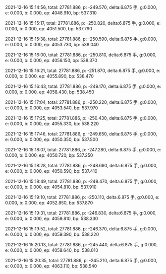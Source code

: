 2021-12-16 15:14:56, total: 27781.886, p: -249.570, delta:6.875 手, g:0.000, e: 0.000, b: 0.000, ep: 4048.910, bp: 537.310

2021-12-16 15:15:17, total: 27781.886, p: -250.820, delta:6.875 手, g:0.000, e: 0.000, b: 0.000, ep: 4051.500, bp: 537.790

2021-12-16 15:15:38, total: 27781.886, p: -250.590, delta:6.875 手, g:0.000, e: 0.000, b: 0.000, ep: 4053.730, bp: 538.040

2021-12-16 15:16:00, total: 27781.886, p: -250.810, delta:6.875 手, g:0.000, e: 0.000, b: 0.000, ep: 4056.150, bp: 538.370

2021-12-16 15:16:21, total: 27781.886, p: -251.870, delta:6.875 手, g:0.000, e: 0.000, b: 0.000, ep: 4055.890, bp: 538.470

2021-12-16 15:16:43, total: 27781.886, p: -249.170, delta:6.875 手, g:0.000, e: 0.000, b: 0.000, ep: 4058.430, bp: 538.450

2021-12-16 15:17:04, total: 27781.886, p: -250.220, delta:6.875 手, g:0.000, e: 0.000, b: 0.000, ep: 4053.540, bp: 537.970

2021-12-16 15:17:25, total: 27781.886, p: -250.430, delta:6.875 手, g:0.000, e: 0.000, b: 0.000, ep: 4055.330, bp: 538.220

2021-12-16 15:17:46, total: 27781.886, p: -249.650, delta:6.875 手, g:0.000, e: 0.000, b: 0.000, ep: 4050.350, bp: 537.500

2021-12-16 15:18:07, total: 27781.886, p: -247.280, delta:6.875 手, g:0.000, e: 0.000, b: 0.000, ep: 4050.720, bp: 537.250

2021-12-16 15:18:28, total: 27781.886, p: -248.690, delta:6.875 手, g:0.000, e: 0.000, b: 0.000, ep: 4050.590, bp: 537.410

2021-12-16 15:18:49, total: 27781.886, p: -248.470, delta:6.875 手, g:0.000, e: 0.000, b: 0.000, ep: 4054.810, bp: 537.910

2021-12-16 15:19:10, total: 27781.886, p: -250.110, delta:6.875 手, g:0.000, e: 0.000, b: 0.000, ep: 4052.850, bp: 537.870

2021-12-16 15:19:31, total: 27781.886, p: -246.830, delta:6.875 手, g:0.000, e: 0.000, b: 0.000, ep: 4059.810, bp: 538.330

2021-12-16 15:19:52, total: 27781.886, p: -246.370, delta:6.875 手, g:0.000, e: 0.000, b: 0.000, ep: 4059.390, bp: 538.220

2021-12-16 15:20:13, total: 27781.886, p: -245.440, delta:6.875 手, g:0.000, e: 0.000, b: 0.000, ep: 4058.640, bp: 538.010

2021-12-16 15:20:35, total: 27781.886, p: -245.210, delta:6.875 手, g:0.000, e: 0.000, b: 0.000, ep: 4063.110, bp: 538.540